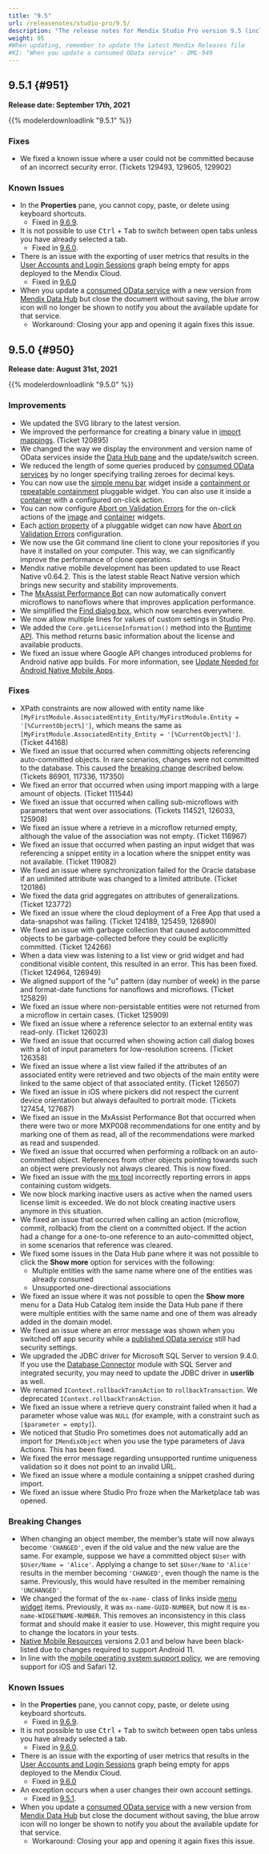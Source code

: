 ```yaml
---
title: "9.5"
url: /releasenotes/studio-pro/9.5/
description: "The release notes for Mendix Studio Pro version 9.5 (including all patches) with details on new features, bug fixes, and known issues."
weight: 95
#When updating, remember to update the Latest Mendix Releases file
#KI: "When you update a consumed OData service" - DML-949
---
```


## 9.5.1 {#951}

**Release date: September 17th, 2021**

{{% modelerdownloadlink "9.5.1" %}}

### Fixes

* We fixed a known issue where a user could not be committed because of an incorrect security error. (Tickets 129493, 129605, 129902)

### Known Issues

* In the **Properties** pane, you cannot copy, paste, or delete using keyboard shortcuts.
    * Fixed in [9.6.9](/releasenotes/studio-pro/9.6/#2102).
* It is not possible to use <kbd>Ctrl</kbd> + <kbd>Tab</kbd> to switch between open tabs unless you have already selected a tab.
    * Fixed in [9.6.0](/releasenotes/studio-pro/9.6/#2036).
* There is an issue with the exporting of user metrics that results in the [User Accounts and Login Sessions](/developerportal/operate/trends-v4/#Trends-appmxruntimesessions) graph being empty for apps deployed to the Mendix Cloud.
    * Fixed in [9.6.0](/releasenotes/studio-pro/9.6/#315)
* When you update a [consumed OData service](/refguide/consumed-odata-service/) with a new version from [Mendix Data Hub](/data-hub/) but close the document without saving, the blue arrow icon will no longer be shown to notify you about the available update for that service.
    * Workaround: Closing your app and opening it again fixes this issue.

## 9.5.0 {#950}

**Release date: August 31st, 2021**

{{% modelerdownloadlink "9.5.0" %}}

### Improvements

* We updated the SVG library to the latest version.
* We improved the performance for creating a binary value in [import mappings](/refguide/import-mappings/). (Ticket 120895)
* We changed the way we display the environment and version name of OData services inside the [Data Hub pane](/refguide/data-hub-pane/) and the update/switch screen.
* We reduced the length of some queries produced by [consumed OData services](/refguide/consumed-odata-services/) by no longer specifying trailing zeroes for decimal keys.
* You can now use the [simple menu bar](/refguide/simple-menu-bar/) widget inside a [containment or repeatable containment](/apidocs-mxsdk/apidocs/pluggable-widgets-property-types/#widgets) pluggable widget. You can also use it inside a [container](/refguide/container/) with a configured on-click action.
* You can now configure [Abort on Validation Errors](/refguide/on-click-event/#abort-on-validation-errors) for the on-click actions of the [image](/refguide/image/) and [container](/refguide/container/) widgets.
* Each [action property](/apidocs-mxsdk/apidocs/pluggable-widgets-property-types/#action) of a pluggable widget can now have [Abort on Validation Errors](/refguide/on-click-event/#abort-on-validation-errors) configuration.
* We now use the Git command line client to clone your repositories if you have it installed on your computer. This way, we can significantly improve the performance of clone operations.
* Mendix native mobile development has been updated to use React Native v0.64.2. This is the latest stable React Native version which brings new security and stability improvements.
* The [MxAssist Performance Bot](/refguide/mx-assist-performance-bot/) can now automatically convert microflows to nanoflows where that improves application performance.
* We simplified the [Find dialog box](/refguide/find-and-find-advanced/), which now searches everywhere.
* We now allow multiple lines for values of custom settings in Studio Pro.
* We added the `Core.getLicenseInformation()` method into the [Runtime API](https://apidocs.rnd.mendix.com/9/runtime/index.html). This method returns basic information about the license and available products. 
* We fixed an issue where Google API changes introduced problems for Android native app builds. For more information, see [Update Needed for Android Native Mobile Apps](https://www.mendix.com/blog/update-needed-for-android-native-mobile-apps/). 

### Fixes

* XPath constraints are now allowed with entity name like `[MyFirstModule.AssociatedEntity_Entity/MyFirstModule.Entity = '[%CurrentObject%]']`, which means the same as `[MyFirstModule.AssociatedEntity_Entity = '[%CurrentObject%]']`. (Ticket 44168)
* We fixed an issue that occurred when committing objects referencing auto-committed objects. In rare scenarios, changes were not committed to the database. This caused the [breaking change](#bc-2678) described below. (Tickets 86901, 117336, 117350)
* We fixed an error that occurred when using import mapping with a large amount of objects. (Ticket 111544)
* We fixed an issue that occurred when calling sub-microflows with parameters that went over associations. (Tickets 114521, 126033, 125908)
* We fixed an issue where a retrieve in a microflow returned empty, although the value of the association was not empty. (Ticket 116967)
* We fixed an issue that occurred when pasting an input widget that was referencing a snippet entity in a location where the snippet entity was not available. (Ticket 119082)
* We fixed an issue where synchronization failed for the Oracle database if an unlimited attribute was changed to a limited attribute. (Ticket 120186)
* We fixed the data grid aggregates on attributes of generalizations. (Ticket 123772)
* We fixed an issue where the cloud deployment of a Free App that used a data-snapshot was failing. (Ticket 124189, 125459, 126890)
* We fixed an issue with garbage collection that caused autocommitted objects to be garbage-collected before they could be explicitly committed. (Ticket 124266)
* When a data view was listening to a list view or grid widget and had conditional visible content, this resulted in an error. This has been fixed. (Ticket 124964, 126949)
* We aligned support of the "u" pattern (day number of week) in the parse and format-date functions for nanoflows and microflows. (Ticket 125829)
* We fixed an issue where non-persistable entities were not returned from a microflow in certain cases. (Ticket 125909)
* We fixed an issue where a reference selector to an external entity was read-only. (Ticket 126023)
* We fixed an issue that occurred when showing action call dialog boxes with a lot of input parameters for low-resolution screens. (Ticket 126358)
* We fixed an issue where a list view failed if the attributes of an associated entity were retrieved and two objects of the main entity were linked to the same object of that associated entity. (Ticket 126507)
* We fixed an issue in iOS where pickers did not respect the current device orientation but always defaulted to portrait mode. (Tickets 127454, 127687)
* We fixed an issue in the MxAssist Performance Bot that occurred when there were two or more MXP008 recommendations for one entity and by marking one of them as read, all of the recommendations were marked as read and suspended.
* We fixed an issue that occurred when performing a rollback on an auto-committed object. References from other objects pointing towards such an object were previously not always cleared. This is now fixed.
* We fixed an issue with the [mx tool](/refguide/mx-command-line-tool/) incorrectly reporting errors in apps containing custom widgets.
* We now block marking inactive users as active when the named users license limit is exceeded. We do not block creating inactive users anymore in this situation.
* We fixed an issue that occurred when calling an action (microflow, commit, rollback) from the client on a committed object. If the action had a change for a one-to-one reference to an auto-committed object, in some scenarios that reference was cleared.
* We fixed some issues in the Data Hub pane where it was not possible to click the **Show more** option for services with the following:
    * Multiple entities with the same name where one of the entities was already consumed
    * Unsupported one-directional associations
* We fixed an issue where it was not possible to open the **Show more** menu for a Data Hub Catalog item inside the Data Hub pane if there were multiple entities with the same name and one of them was already added in the domain model.
* We fixed an issue where an error message was shown when you switched off app security while a [published OData service](/refguide/published-odata-services/) still had security settings.
* We upgraded the JDBC driver for Microsoft SQL Server to version 9.4.0. If you use the [Database Connector](/appstore/connectors/database-connector/) module with SQL Server and integrated security, you may need to update the JDBC driver in **userlib** as well.
* We renamed `IContext.rollbackTransAction` to `rollbackTransaction`. We deprecated `IContext.rollbackTransAction`.
* We fixed an issue where a retrieve query constraint failed when it had a parameter whose value was `NULL` (for example, with a constraint such as `[$parameter = empty]`).
* We noticed that Studio Pro sometimes does not automatically add an import for `IMendixObject` when you use the type parameters of Java Actions. This has been fixed.
* We fixed the error message regarding unsupported runtime uniqueness validation so it does not point to an invalid URL.
* We fixed an issue where a module containing a snippet crashed during import. 
* We fixed an issue where Studio Pro froze when the Marketplace tab was opened.

### Breaking Changes

* <a name="bc-2678"></a>When changing an object member, the member’s state will now always become `'CHANGED'`, even if the old value and the new value are the same. For example, suppose we have a committed object `$User` with `$User/Name = 'Alice'`. Applying a change to set `$User/Name` to `'Alice'` results in the member becoming `'CHANGED'`, even though the name is the same. Previously, this would have resulted in the member remaining `'UNCHANGED'`.
* We changed the format of the `mx-name-` class of links inside [menu widget](/refguide/menu-widgets/) items. Previously, it was `mx-name-GUID-NUMBER`, but now it is `mx-name-WIDGETNAME-NUMBER`. This removes an inconsistency in this class format and should make it easier to use. However, this might require you to change the locators in your tests.
* [Native Mobile Resources](/appstore/modules/native-mobile-resources/) versions 2.0.1 and below have been black-listed due to changes required to support Android 11.
* In line with the [mobile operating system support policy](/refguide/system-requirements/#mobileos), we are removing support for iOS and Safari 12.

### Known Issues

* In the **Properties** pane, you cannot copy, paste, or delete using keyboard shortcuts.
    * Fixed in [9.6.9](/releasenotes/studio-pro/9.6/#2102).
* It is not possible to use <kbd>Ctrl</kbd> + <kbd>Tab</kbd> to switch between open tabs unless you have already selected a tab.
    * Fixed in [9.6.0](/releasenotes/studio-pro/9.6/#2036).
* There is an issue with the exporting of user metrics that results in the [User Accounts and Login Sessions](/developerportal/operate/trends-v4/#Trends-appmxruntimesessions) graph being empty for apps deployed to the Mendix Cloud.
    * Fixed in [9.6.0](/releasenotes/studio-pro/9.6/#315)
* An exception occurs when a user changes their own account settings.
    * Fixed in [9.5.1](#951).
* When you update a [consumed OData service](/refguide/consumed-odata-service/) with a new version from [Mendix Data Hub](/data-hub/) but close the document without saving, the blue arrow icon will no longer be shown to notify you about the available update for that service.
    * Workaround: Closing your app and opening it again fixes this issue.
